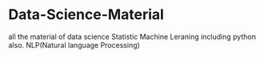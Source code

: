 # Data-Science-Material
all the material of data science
Statistic 
Machine Leraning including python also.
NLP(Natural language Processing)
